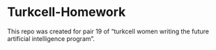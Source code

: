 # Turkcell-Homework
This repo was created for pair 19 of “turkcell women writing the future artificial intelligence program”.

